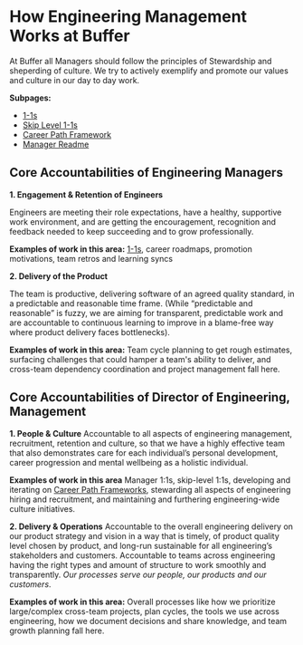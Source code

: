 # How Engineering Management Works at Buffer
At Buffer all Managers should follow the principles of Stewardship and sheperding of culture. We try to actively exemplify and promote our values and culture in our day to day work.

**Subpages:**
- [1-1s](./one-on-ones.md)
- [Skip Level 1-1s](./skip-levels.md)
- [Career Path Framework](./career-path-framework.md)
- [Manager Readme](./manager-readme.md)

## Core Accountabilities of Engineering Managers
**1. Engagement & Retention of Engineers**

Engineers are meeting their role expectations, have a healthy, supportive work environment, and are getting the encouragement, recognition and feedback needed to keep succeeding and to grow professionally.

**Examples of work in this area:**
[1-1s](./one-on-ones.md), career roadmaps, promotion motivations, team retros and learning syncs

**2. Delivery of the Product**

The team is productive, delivering software of an agreed quality standard, in a predictable and reasonable time frame.
(While “predictable and reasonable” is fuzzy, we are aiming for transparent, predictable work and are accountable to continuous learning to improve in a blame-free way where product delivery faces bottlenecks).

**Examples of work in this area:** 
Team cycle planning to get rough estimates, surfacing challenges that could hamper a team's ability to deliver, and cross-team dependency coordination and project management fall here.

## Core Accountabilities of Director of Engineering, Management
**1. People & Culture** 
Accountable to all aspects of engineering management, recruitment, retention and culture, so that we have a highly effective team that also demonstrates care for each individual’s personal development, career progression and mental wellbeing as a holistic individual.

**Examples of work in this area** 
Manager 1:1s, skip-level 1:1s, developing and iterating on [Career Path Frameworks](./career-path-framework.md), stewarding all aspects of engineering hiring and recruitment, and maintaining and furthering engineering-wide culture initiatives.

**2. Delivery & Operations**
Accountable to the overall engineering delivery on our product strategy and vision in a way that is timely, of product quality level chosen by product, and long-run sustainable for all engineering’s stakeholders and customers. Accountable to teams across engineering having the right types and amount of structure to work smoothly and transparently. _Our processes serve our people, our products and our customers_.

**Examples of work in this area:** 
Overall processes like how we prioritize large/complex cross-team projects, plan cycles, the tools we use across engineering, how we document decisions and share knowledge, and team growth planning fall here.

